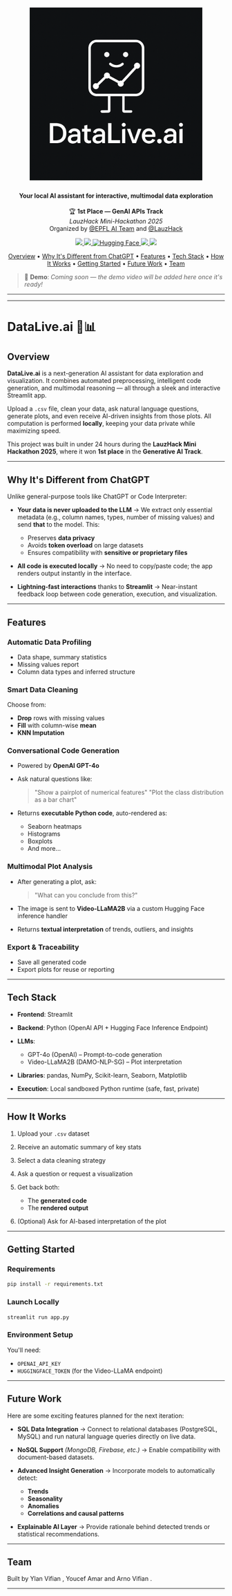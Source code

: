 
<h1 align="center">
  <br>
  <img src="https://github.com/Ylanv/DataLive/blob/main/DataLiveLogo.png" width="400">
  <br>
</h1>

<h4 align="center">Your local AI assistant for interactive, multimodal data exploration</h4>

<p align="center">
  🏆 <strong>1st Place — GenAI APIs Track</strong><br>
  <em>LauzHack Mini-Hackathon 2025</em><br>
  Organized by <a href="https://epflaiteam.ch/home/">@EPFL AI Team</a> and <a href="https://www.lauzhack.com/">@LauzHack</a>
</p>

<p align="center">
  <a href="https://streamlit.io">
    <img src="https://img.shields.io/badge/Frontend-Streamlit-ff4b4b?logo=streamlit&logoColor=white">
  </a>
  <a href="https://openai.com/api/">
    <img src="https://img.shields.io/badge/API-OpenAI GPT--4o-blue?logo=openai">
  </a>
  <a href="https://huggingface.co" target="_blank">
    <img src="https://img.shields.io/badge/API-HuggingFace-yellow.svg?logo=huggingface&logoColor=white" alt="Hugging Face">
  </a>
  <a href="https://www.python.org">
    <img src="https://img.shields.io/badge/Python-3.10-blue.svg?logo=python&logoColor=white">
  </a>
  <a href="https://github.com/psf/black">
    <img src="https://img.shields.io/badge/code%20style-black-000000.svg">
  </a>
</p>

<p align="center">
  <a href="#overview">Overview</a> •
  <a href="#features">Why It's Different from ChatGPT</a> •
  <a href="#features">Features</a> •
  <a href="#features">Tech Stack</a> •
  <a href="#how-it-works">How It Works</a> •
  <a href="#getting-started">Getting Started</a> •
  <a href="#future-work">Future Work</a> •
  <a href="#team">Team</a>
</p>

> 🎥 **Demo**: *Coming soon — the demo video will be added here once it's ready!*

---
---

# DataLive.ai 🧠📊

## Overview

**DataLive.ai** is a next-generation AI assistant for data exploration and visualization. It combines automated preprocessing, intelligent code generation, and multimodal reasoning — all through a sleek and interactive Streamlit app.

Upload a `.csv` file, clean your data, ask natural language questions, generate plots, and even receive AI-driven insights from those plots. All computation is performed **locally**, keeping your data private while maximizing speed.

This project was built in under 24 hours during the **LauzHack Mini Hackathon 2025**, where it won **1st place** in the **Generative AI Track**.

---

## Why It's Different from ChatGPT

Unlike general-purpose tools like ChatGPT or Code Interpreter:

* **Your data is never uploaded to the LLM**
  → We extract only essential metadata (e.g., column names, types, number of missing values) and send **that** to the model. This:

  * Preserves **data privacy**
  * Avoids **token overload** on large datasets
  * Ensures compatibility with **sensitive or proprietary files**

* **All code is executed locally**
  → No need to copy/paste code; the app renders output instantly in the interface.

* **Lightning-fast interactions** thanks to **Streamlit**
  → Near-instant feedback loop between code generation, execution, and visualization.

---

## Features

###  Automatic Data Profiling

* Data shape, summary statistics
* Missing values report
* Column data types and inferred structure

###  Smart Data Cleaning

Choose from:

* **Drop** rows with missing values
* **Fill** with column-wise **mean**
* **KNN Imputation**

###  Conversational Code Generation

* Powered by **OpenAI GPT-4o**

* Ask natural questions like:

  > "Show a pairplot of numerical features"
  > "Plot the class distribution as a bar chart"

* Returns **executable Python code**, auto-rendered as:

  * Seaborn heatmaps
  * Histograms
  * Boxplots
  * And more...

###  Multimodal Plot Analysis

* After generating a plot, ask:

  > "What can you conclude from this?"

* The image is sent to **Video-LLaMA2B** via a custom Hugging Face inference handler

* Returns **textual interpretation** of trends, outliers, and insights

###  Export & Traceability

* Save all generated code
* Export plots for reuse or reporting

---

## Tech Stack

* **Frontend**: Streamlit
* **Backend**: Python (OpenAI API + Hugging Face Inference Endpoint)
* **LLMs**:

  * GPT-4o (OpenAI) – Prompt-to-code generation
  * Video-LLaMA2B (DAMO-NLP-SG) – Plot interpretation
* **Libraries**: pandas, NumPy, Scikit-learn, Seaborn, Matplotlib
* **Execution**: Local sandboxed Python runtime (safe, fast, private)

---

## How It Works

1. Upload your `.csv` dataset
2. Receive an automatic summary of key stats
3. Select a data cleaning strategy
4. Ask a question or request a visualization
5. Get back both:

   * The **generated code**
   * The **rendered output**
6. (Optional) Ask for AI-based interpretation of the plot

---

## Getting Started

### Requirements

```bash
pip install -r requirements.txt
```

### Launch Locally

```bash
streamlit run app.py
```

### Environment Setup

You'll need:

* `OPENAI_API_KEY`
* `HUGGINGFACE_TOKEN` (for the Video-LLaMA endpoint)

---

## Future Work

Here are some exciting features planned for the next iteration:

* **SQL Data Integration**
  → Connect to relational databases (PostgreSQL, MySQL) and run natural language queries directly on live data.

* **NoSQL Support** *(MongoDB, Firebase, etc.)*
  → Enable compatibility with document-based datasets.

* **Advanced Insight Generation**
  → Incorporate models to automatically detect:

  * **Trends**
  * **Seasonality**
  * **Anomalies**
  * **Correlations and causal patterns**

* **Explainable AI Layer**
  → Provide rationale behind detected trends or statistical recommendations.

---

## Team

Built by Ylan Vifian , Youcef Amar and Arno Vifian .

---

